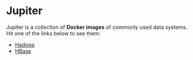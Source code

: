 Jupiter
=======

Jupiter is a collection of **Docker images** of commonly used data systems. Hit one of the links below to see them:

* [Hadoop](https://github.com/QubitPi/jupiter/tree/hadoop/)
* [HBase](https://github.com/QubitPi/jupiter/tree/hbase/)
